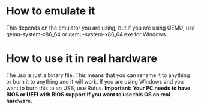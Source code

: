 # How to emulate it
This depends on the emulator you are using, but if you are using QEMU, use
qemu-system-x86_64 or qemu-system-x86_64.exe for Windows.

# How to use it in real hardware
The .iso is just a binary file. This means that you can rename it to anything or burn it to anything and
it will work. If you are using Windows and you want to burn this to an USB, use Rufus.
**Important: Your PC needs to have BIOS or UEFI with BIOS support if you want to use this OS on real hardware.**

